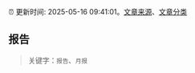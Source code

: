 :alarm_clock: 更新时间: 2025-05-16 09:41:01。[文章来源](/README.md)、[文章分类](/TAGS.md)

## 报告


> 关键字：`报告`、`月报`



